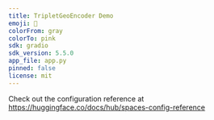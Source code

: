 ```yaml
---
title: TripletGeoEncoder Demo
emoji: 🦀
colorFrom: gray
colorTo: pink
sdk: gradio
sdk_version: 5.5.0
app_file: app.py
pinned: false
license: mit
---
```


Check out the configuration reference at https://huggingface.co/docs/hub/spaces-config-reference
